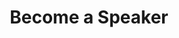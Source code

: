 ---
layout: form_page
title: Become a Speaker
description: We'd love to hear from you! Please fill out the form below and we'll get back to you as soon as possible. 
form_include: speaker-form.html
permalink: /speak.html
---